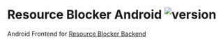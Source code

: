 # Resource Blocker Android ![version](https://img.shields.io/badge/v0.1.0--pre-blue.svg)

Android Frontend for [Resource Blocker Backend](https://github.com/cloudsftp/ResourceBlockerBackend)
